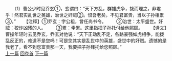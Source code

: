 　　（1）曹公少时见乔玄①，玄谓曰：“天下方乱，群雄虎争，拨而理之，非君乎！然君实乱世之英雄，治世之奸贼②。恨吾老矣，不见君富贵，当以子孙相累③。”
　　【注释】①乔玄：字公祖，曾任尚书令。
　　②治世：太平盛世。奸贼：狡诈凶残的人。
　　③累：牵累。这里指把子孙托付给他照顾。
　　【译文】曹操年轻时去见乔玄，乔玄对他说：“天下正动乱不定，各路豪强如虎相争，能拨乱反正的，难道不是您吗！可是您其实是乱世中的英雄，盛世中的奸贼。遗憾的是我老了，看不到您富贵那一天，我要把子孙拜托给您照顾。”
<br>[上一篇](07_00) [回卷首](07_00) [下一篇](07_02)
